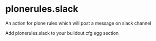 # plonerules.slack
An action for plone rules which will post a message on slack channel 

Add plonerules.slack to your buildout.cfg egg section